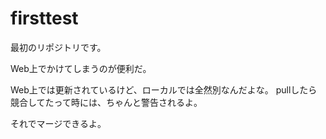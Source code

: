 # firsttest
最初のリポジトリです。

Web上でかけてしまうのが便利だ。

Web上では更新されているけど、ローカルでは全然別なんだよな。
pullしたら競合してたって時には、ちゃんと警告されるよ。

それでマージできるよ。
